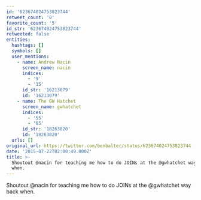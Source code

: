 ```yaml
---
id: '623674024753823744'
retweet_count: '0'
favorite_count: '5'
id_str: '623674024753823744'
retweeted: false
entities:
  hashtags: []
  symbols: []
  user_mentions:
    - name: Andrew Nacin
      screen_name: nacin
      indices:
        - '9'
        - '15'
      id_str: '16213079'
      id: '16213079'
    - name: The GW Hatchet
      screen_name: gwhatchet
      indices:
        - '55'
        - '65'
      id_str: '18263820'
      id: '18263820'
  urls: []
original_url: https://twitter.com/benbalter/status/623674024753823744
date: '2015-07-22T02:00:49.000Z'
title: >-
  Shoutout @nacin for teaching me how to do JOINs at the @gwhatchet way back
  when.
---
```


Shoutout @nacin for teaching me how to do JOINs at the @gwhatchet way back when.